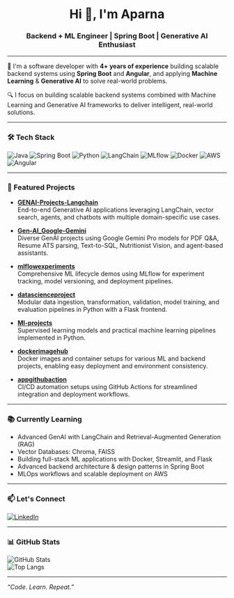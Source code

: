 <h1 align="center">Hi 👋, I'm Aparna</h1>
<h3 align="center">Backend + ML Engineer | Spring Boot | Generative AI Enthusiast</h3>

---

🚀 I'm a software developer with **4+ years of experience** building scalable backend systems using **Spring Boot** and **Angular**, and applying **Machine Learning** & **Generative AI** to solve real-world problems.

🔍  I focus on building scalable backend systems combined with Machine Learning and Generative AI frameworks to deliver intelligent, real-world solutions.

---

### 🛠️ Tech Stack
![Java](https://img.shields.io/badge/Java-ED8B00?style=for-the-badge&logo=java&logoColor=white)
![Spring Boot](https://img.shields.io/badge/Spring_Boot-6DB33F?style=for-the-badge&logo=spring-boot&logoColor=white)
![Python](https://img.shields.io/badge/Python-FFD43B?style=for-the-badge&logo=python&logoColor=blue)
![LangChain](https://img.shields.io/badge/LangChain-2c2c2c?style=for-the-badge&logo=langchain&logoColor=white)
![MLflow](https://img.shields.io/badge/MLflow-0A0A0A?style=for-the-badge&logo=mlflow&logoColor=white)
![Docker](https://img.shields.io/badge/Docker-2496ED?style=for-the-badge&logo=docker&logoColor=white)
![AWS](https://img.shields.io/badge/AWS-FF9900?style=for-the-badge&logo=amazonaws&logoColor=white)
![Angular](https://img.shields.io/badge/Angular-DD0031?style=for-the-badge&logo=angular&logoColor=white)

---

### 📌 Featured Projects

- [**GENAI-Projects-Langchain**](https://github.com/Aparna-k246/GENAI-Projects-Langchain)  
  End-to-end Generative AI applications leveraging LangChain, vector search, agents, and chatbots with multiple domain-specific use cases.

- [**Gen-AI_Google-Gemini**](https://github.com/Aparna-k246/Gen-AI_Google-Gemini)  
  Diverse GenAI projects using Google Gemini Pro models for PDF Q&A, Resume ATS parsing, Text-to-SQL, Nutritionist Vision, and agent-based assistants.

- [**mlflowexperiments**](https://github.com/Aparna-k246/mlflowexperiments)  
  Comprehensive ML lifecycle demos using MLflow for experiment tracking, model versioning, and deployment pipelines.

- [**datascienceproject**](https://github.com/Aparna-k246/datascienceproject)  
  Modular data ingestion, transformation, validation, model training, and evaluation pipelines in Python with a Flask frontend.

- [**Ml-projects**](https://github.com/Aparna-k246/Ml-projects)  
  Supervised learning models and practical machine learning pipelines implemented in Python.

- [**dockerimagehub**](https://github.com/Aparna-k246/dockerimagehub)  
  Docker images and container setups for various ML and backend projects, enabling easy deployment and environment consistency.

- [**appgithubaction**](https://github.com/Aparna-k246/appgithubaction)  
  CI/CD automation setups using GitHub Actions for streamlined integration and deployment workflows.

---

### 📚 Currently Learning
- Advanced GenAI with LangChain and Retrieval-Augmented Generation (RAG)
- Vector Databases: Chroma, FAISS
- Building full-stack ML applications with Docker, Streamlit, and Flask
- Advanced backend architecture & design patterns in Spring Boot
- MLOps workflows and scalable deployment on AWS

---

### 📫 Let's Connect  
[![LinkedIn](https://img.shields.io/badge/LinkedIn-blue?style=flat&logo=linkedin&labelColor=blue)](https://www.linkedin.com/in/aparna-k-628005167/)

---

### 📊 GitHub Stats  
![GitHub Stats](https://github-readme-stats.vercel.app/api?username=Aparna-k246&show_icons=true&theme=radical)  
![Top Langs](https://github-readme-stats.vercel.app/api/top-langs/?username=Aparna-k246&layout=compact&theme=radical)

---

_“Code. Learn. Repeat.”_

